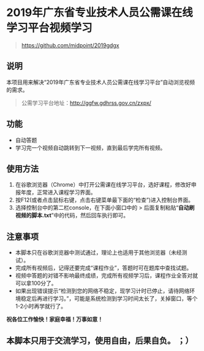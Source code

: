 # 2019年广东省专业技术人员公需课在线学习平台视频学习
>https://github.com/midpoint/2019gdgx

## 说明
本项目用来解决“2019年广东省专业技术人员公需课在线学习平台”自动浏览视频的需求。
>公需学习平台地址：http://ggfw.gdhrss.gov.cn/zxpx/

## 功能
  - 自动答题
  - 学习完一个视频自动跳转到下一视频，直到最后学完所有视频。
  
## 使用方法
1. 在谷歌浏览器（Chrome）中打开公需课在线学习平台，选好课程，修改好申报年度，正常进入课程学习界面。
2. 按F12(或者点击鼠标右键，点击右键菜单最下面的“检查”)进入控制台界面。
3. 选择控制台中的第二栏console，在下面小窗口中的 > 后面复制粘贴“**自动刷视频的脚本.txt**”中的代码，然后回车执行即可。

## 注意事项
  - 本脚本只在谷歌浏览器中测试通过，理论上也适用于其他浏览器（未经测试）。
  - 完成所有视频后，记得还要完成“课程作业”，答题时可在题库中查找试题。
  - 视频中答题的对错不影响最终成绩，完成所有视频学习后，课程作业全答对就可以拿100分了。
  - 如果出现错误提示“检测到您的网络不稳定，现学习计时已停止，请待网络环境稳定后再进行学习。”，可能是系统检测到学习时间太长了，关掉窗口，等个1-2小时再学就行了。
  

**祝各位工作愉快！家庭幸福！万事如意！**

## 本脚本只用于交流学习，使用自由，后果自负。  ；）  
